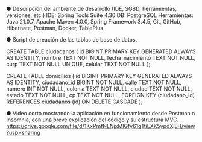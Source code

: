 ● Descripción del ambiente de desarrollo (IDE, SGBD, herramientas, versiones, etc.)
  IDE: Spring Tools Suite 4.30
  DB: PostgreSQL
  Herramientas: Java 21.0.7, Apache Maven 4.0.0, Spring Framework 3.4.5, Git, GitHub, Hibernate, Postman, Docker, TablePlus
  
● Script de creación de las tablas de base de datos.

CREATE TABLE ciudadanos (
	id BIGINT PRIMARY KEY GENERATED ALWAYS AS IDENTITY,
	nombre TEXT NOT NULL,
	fecha_nacimiento TEXT NOT NULL,
	curp TEXT NOT NULL UNIQUE,
	celular TEXT NOT NULL
);

CREATE TABLE domicilios (
	id BIGINT PRIMARY KEY GENERATED ALWAYS AS IDENTITY,
	ciudadano_id BIGINT NOT NULL,
	calle TEXT NOT NULL,
	numero INT NOT NULL,
	colonia TEXT NOT NULL,
	ciudad TEXT NOT NULL,
	estado TEXT NOT NULL,
	cp TEXT NOT NULL,
	FOREIGN KEY (ciudadano_id) REFERENCES ciudadanos (id) ON DELETE CASCADE
);

● Video corto mostrando la aplicación en funcionamiento desde Postman o Insomnia, con una breve explicación del código y su estructura MVC.
https://drive.google.com/file/d/1KxPmfNLNjxMlGfy61qTtiLXK5ypdXjLH/view?usp=sharing
